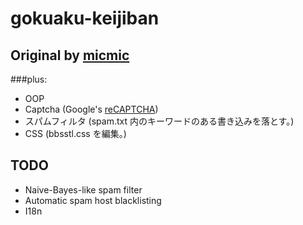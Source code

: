 # gokuaku-keijiban

## Original by [micmic](http://www.satani.org/paso/paso029.html)
###plus:

+ OOP
+ Captcha (Google's [reCAPTCHA](https://www.google.com/recaptcha))
+ スパムフィルタ (spam.txt 内のキーワードのある書き込みを落とす。)
+ CSS (bbsstl.css を編集。)

## TODO

+ Naive-Bayes-like spam filter
+ Automatic spam host blacklisting
+ I18n


